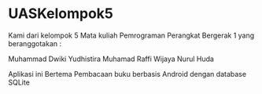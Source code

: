 # UASKelompok5

Kami dari kelompok 5 Mata kuliah Pemrograman Perangkat Bergerak 1 yang beranggotakan :

Muhammad Dwiki Yudhistira
Muhamad Raffi Wijaya
Nurul Huda

Aplikasi ini Bertema Pembacaan buku berbasis Android dengan database SQLite
